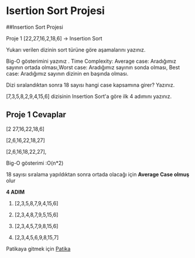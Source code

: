 # Isertion Sort Projesi


##Insertion Sort Projesi

Proje 1
[22,27,16,2,18,6] -> Insertion Sort

Yukarı verilen dizinin sort türüne göre aşamalarını yazınız.

Big-O gösterimini yazınız
.
Time Complexity: Average case: Aradığımız sayının ortada olması,Worst case: Aradığımız sayının sonda olması, Best case: Aradığımız sayının dizinin en başında olması.

Dizi sıralandıktan sonra 18 sayısı hangi case kapsamına girer? Yazınız.


[7,3,5,8,2,9,4,15,6] dizisinin Insertion Sort'a göre ilk 4 adımını yazınız.


## Proje 1 Cevaplar
[2 27,16,22,18,6]

[2,6,16,22,18,27]

[2,6,16,18,22,27],


Big-O gösterimi :O(n*2)

18 sayısı sıralama yapıldıktan sonra ortada olacağı için **Average Case olmuş** olur 


**4 ADIM**
 1. [2,3,5,8,7,9,4,15,6]
 
 2. [2,3,4,8,7,9,5,15,6]
  
 3. [2,3,4,5,7,9,8,15,6]
 
 4. [2,3,4,5,6,9,8,15,7]
 
 Patikaya gitmek için [Patika](https://www.patika.dev/tr)

